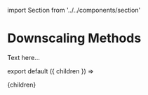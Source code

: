 import Section from '../../components/section'

# Downscaling Methods

Text here...

export default ({ children }) => <Section name='Downscaling Methods'>{children}</Section>
